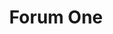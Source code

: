 ---
layout: work-single
title: Forum One
year: 2014
link: "http://forumone.com"
image: forum-one.jpg
tags: Wordpress
description: 
role:  Front-End Developer
published: true
---